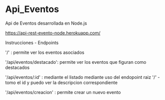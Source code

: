 # Api_Eventos
Api  de Eventos desarrollada en Node.js


https://api-rest-evento-node.herokuapp.com/

Instrucciones - Endpoints

'/' : permite ver los eventos asociados

'/api/eventos/destacado': permite ver los eventos que figuran como destacados

'/api/eventos/:id' : mediante el  listado mediante uso del endopoint raiz '/' - tomo el id y puedo ver la descripcion correspondiente

'/api/eventos/creacion' : permite crear un nuevo evento


